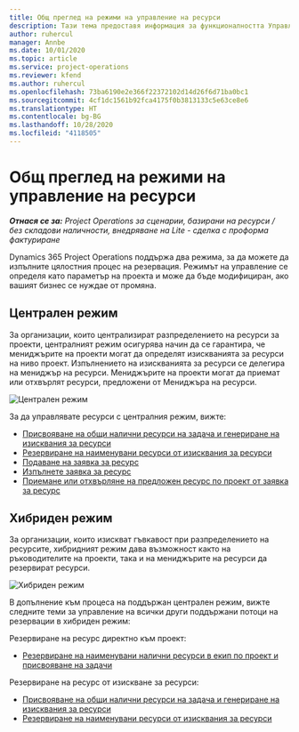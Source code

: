 ```yaml
---
title: Общ преглед на режими на управление на ресурси
description: Тази тема предоставя информация за функционалността Управление на ресурс Dynamics 365 Project Operations.
author: ruhercul
manager: Annbe
ms.date: 10/01/2020
ms.topic: article
ms.service: project-operations
ms.reviewer: kfend
ms.author: ruhercul
ms.openlocfilehash: 73ba6190e2e366f22372102d14d26f6d71ba0bc1
ms.sourcegitcommit: 4cf1dc1561b92fca4175f0b3813133c5e63ce8e6
ms.translationtype: HT
ms.contentlocale: bg-BG
ms.lasthandoff: 10/28/2020
ms.locfileid: "4118505"
---
```

# <a name="resource-management-modes-overview"></a>Общ преглед на режими на управление на ресурси

_**Отнася се за:** Project Operations за сценарии, базирани на ресурси / без складови наличности, внедряване на Lite - сделка с проформа фактуриране_


Dynamics 365 Project Operations поддържа два режима, за да можете да изпълните цялостния процес на резервация. Режимът на управление се определя като параметър на проекта и може да бъде модифициран, ако вашият бизнес се нуждае от промяна.    

## <a name="central-mode"></a>Централен режим
За организации, които централизират разпределението на ресурси за проекти, централният режим осигурява начин да се гарантира, че мениджърите на проекти могат да определят изискванията за ресурси на ниво проект. Изпълнението на изискванията за ресурси се делегира на мениджър на ресурси. Мениджърите на проекти могат да приемат или отхвърлят ресурси, предложени от Мениджъра на ресурси.

![Централен режим](./media/resource-management-central.png)

За да управлявате ресурси с централния режим, вижте:

- [Присвояване на общи налични ресурси на задача и генериране на изисквания за ресурси](https://docs.microsoft.com/dynamics365/project-service/assign-generic-bookable-resource)
- [Резервиране на наименувани ресурси от изисквания за ресурси](https://docs.microsoft.com/dynamics365/project-service/book-named-resource)
- [Подаване на заявка за ресурс](https://docs.microsoft.com/dynamics365/project-service/submit-resource-request)
- [Изпълнете заявка за ресурс](https://docs.microsoft.com/dynamics365/project-service/resource-management-fulfill-requests)
- [Приемане или отхвърляне на предложен ресурс по проект от заявка за ресурс](https://docs.microsoft.com/dynamics365/project-service/accept-reject-proposed-resource)

## <a name="hybrid-mode"></a>Хибриден режим
За организации, които изискват гъвкавост при разпределението на ресурсите, хибридният режим дава възможност както на ръководителите на проекти, така и на мениджърите на ресурси да резервират ресурси.

![Хибриден режим](./media/resource-management-hybrid.png)

В допълнение към процеса на поддържан централен режим, вижте следните теми за управление на всички други поддържани потоци на резервации в хибриден режим:

Резервиране на ресурс директно към проект:
- [Резервиране на наименувани налични ресурси в екип по проект и присвояване на задачи](https://docs.microsoft.com/dynamics365/project-service/assign-named-bookable-resource)

Резервиране на ресурс от изискване за ресурси:
- [Присвояване на общи налични ресурси на задача и генериране на изисквания за ресурси](https://docs.microsoft.com/dynamics365/project-service/assign-generic-bookable-resource)
- [Резервиране на наименувани ресурси от изисквания за ресурси](https://docs.microsoft.com/dynamics365/project-service/book-named-resource)

